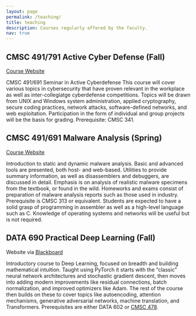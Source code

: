 ```yaml
---
layout: page
permalink: /teaching/
title: teaching
description: Courses regularly offered by the faculty.
nav: true
---
```


## CMSC 491/791 Active Cyber Defense (Fall)

[Course Website](https://www.csee.umbc.edu/courses/undergraduate/CMSC491activeCyber/)
<br>

CMSC 491/691 Seminar in Active Cyberdefense This course will cover various topics in cybersecurity that have proven relevant in the workplace as well as inter-collegiatge cyberdefense competitions. Topics will be drawn from UNIX and Windows system administration, applied cryptography, secure coding practices, network attacks, software-defined networks, and web exploitation. Participation in the form of individual and group projects will be the basis for grading. Prerequisite: CMSC 341.

## CMSC 491/691 Malware Analysis (Spring)

[Course Website](https://www.csee.umbc.edu/courses/undergraduate/CMSC491malware/)
<br>

Introduction to static and dynamic malware analysis. Basic and advanced tools are presented, both host- and web-based. Utilities to provide summary information, as well as disassemblers and debuggers, are discussed in detail. Emphasis is on analysis of realistic malware specimens from the textbook, or found in the wild. Homeworks and exams consist of preparation of malware analysis reports such as those used in industry. Prerequisite is CMSC 313 or equivalent. Students are expected to have a solid grasp of programming in assembler as well as a high-level language such as C. Knowledge of operating systems and networks will be useful but is not required.


## DATA 690 Practical Deep Learning (Fall)

Website via [Blackboard](https://blackboard.umbc.edu/)
<br>

Introductory course to Deep Learning, focused on breadth and building mathematical intuition. Taught using PyTorch it starts with the “classic” neural network architectures and stochastic gradient descent, then moves into adding modern improvements like residual connections, batch normalization, and improved optimizers like Adam. The rest of the course then builds on these to cover topics like autoencoding, attention mechanisms, generative adversarial networks, machine translation, and Transformers. Prerequisites are either DATA 602 or [CMSC 478]( https://catalog.umbc.edu/preview_course_nopop.php?catoid=3&coid=5727).
